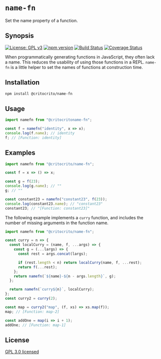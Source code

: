 # `name-fn`

Set the name property of a function.

## Synopsis

[![License: GPL v3](https://img.shields.io/badge/License-GPL%20v3-blue.svg)](https://www.gnu.org/licenses/gpl-3.0) [![npm version](https://img.shields.io/npm/v/name-fn.svg?style=flat)](https://www.npmjs.com/package/name-fn) [![Build Status](https://travis-ci.org/critocrito/name-fn.svg?branch=master)](https://travis-ci.org/critocrito/name-fn) [![Coverage Status](https://coveralls.io/repos/github/critocrito/name-fn/badge.svg)](https://coveralls.io/github/critocrito/name-fn)

When programmatically generating functions in JavaScript, they often lack a
name. This reduces the usability of using those functions in a REPL. `name-fn`
is a little helper to set the names of functions at construction time.

## Installation

```sh
npm install @critocrito/name-fn
```

## Usage

```js
import namefn from "@critocritoname-fn";

const f = namefn("identity", x => x);
console.log(f.name); // identity
f; // [Function: identity]
```

## Examples

```js
import namefn from "@critocrito/name-fn";

const f = x => () => x;

const g = f(23);
console.log(g.name); // ""
g; // ""

const constant23 = namefn("constant23", f(23));
console.log(constant23.name); // "constant23"
constant23; // "[Function: constant23]"
```

The following example implements a `curry` function, and includes the number
of missing arguments in the function name.

```js
import namefn from "@critocrito/name-fn";

const curry = n => {
  const localCurry = (name, f, ...args) => {
    const g = (...largs) => {
      const rest = args.concat(largs);

      if (rest.length < n) return localCurry(name, f, ...rest);
      return f(...rest);
    };
    return namefn(`${name}-${n - args.length}`, g);
  };

  return namefn(`curry${n}`, localCurry);
};
const curry2 = curry(2);

const map = curry2("map", (f, xs) => xs.map(f));
map; // [Function: map-2]

const addOne = map(i => i + 1);
addOne; // [Function: map-1]
```

## License

[GPL 3.0 licensed](LICENSE)
